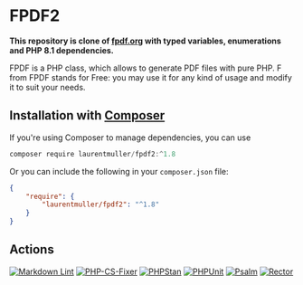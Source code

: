 # FPDF2

**This repository is clone of [fpdf.org](http://www.fpdf.org) with typed
variables, enumerations and PHP 8.1 dependencies.**

FPDF is a PHP class, which allows to generate PDF files with pure PHP. F from
FPDF stands for Free: you may use it for any kind of usage and modify it to
suit your needs.

## Installation with [Composer](https://packagist.org/packages/laurentmuller/fpdf2)

If you're using Composer to manage dependencies, you can use

```powershell
composer require laurentmuller/fpdf2:^1.8
```

Or you can include the following in your `composer.json` file:

```json
{
    "require": {
        "laurentmuller/fpdf2": "^1.8"
    }
}
```

## Actions

[![Markdown Lint](https://github.com/laurentmuller/fpdf2/actions/workflows/markdown.yaml/badge.svg)](https://github.com/laurentmuller/fpdf2/actions/workflows/markdown.yaml)
[![PHP-CS-Fixer](https://github.com/laurentmuller/fpdf2/actions/workflows/php-cs-fixer.yaml/badge.svg)](https://github.com/laurentmuller/fpdf2/actions/workflows/php-cs-fixer.yaml)
[![PHPStan](https://github.com/laurentmuller/fpdf2/actions/workflows/php-stan.yaml/badge.svg)](https://github.com/laurentmuller/fpdf2/actions/workflows/php-stan.yaml)
[![PHPUnit](https://github.com/laurentmuller/fpdf2/actions/workflows/php-unit.yaml/badge.svg)](https://github.com/laurentmuller/fpdf2/actions/workflows/php-unit.yaml)
[![Psalm](https://github.com/laurentmuller/fpdf2/actions/workflows/psalm.yaml/badge.svg)](https://github.com/laurentmuller/fpdf2/actions/workflows/psalm.yaml)
[![Rector](https://github.com/laurentmuller/fpdf2/actions/workflows/rector.yaml/badge.svg)](https://github.com/laurentmuller/fpdf2/actions/workflows/rector.yaml)
